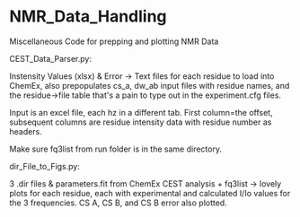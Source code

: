 # NMR_Data_Handling
Miscellaneous Code for prepping and plotting NMR Data


CEST_Data_Parser.py:

Instensity Values (xlsx) & Error -> Text files for each residue to load into ChemEx, also
prepopulates cs_a, dw_ab input files with residue names, and the residue->file table that's 
a pain to type out in the experiment.cfg files. 

Input is an excel file, each hz in a different tab. First column=the offset, 
subsequent columns are residue intensity data with residue number as headers.

Make sure fq3list from run folder is in the same directory.


dir_File_to_Figs.py:

3 .dir files & parameters.fit from ChemEx CEST analysis + fq3list -> lovely plots for each residue, each with experimental 
and calculated I/Io values for the 3 frequencies. CS A, CS B, and CS B error also plotted.



